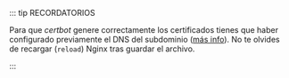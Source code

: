 ::: tip RECORDATORIOS

Para que _certbot_ genere correctamente los certificados tienes que haber configurado previamente el DNS del subdominio ([más info](/equipo/router-dominio.html#actualizando-la-ip-publica-en-el-domino-automaticamente)). No te olvides de recargar (`reload`) Nginx tras guardar el archivo.

:::
